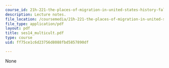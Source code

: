 ```yaml
---
course_id: 21h-221-the-places-of-migration-in-united-states-history-fall-2006
description: Lecture notes.
file_location: /coursemedia/21h-221-the-places-of-migration-in-united-states-history-fall-2006/ff75ce1c6d23756d8088fbd5857890df_ses14_multicult.pdf
file_type: application/pdf
layout: pdf
title: ses14_multicult.pdf
type: course
uid: ff75ce1c6d23756d8088fbd5857890df

---
```

None